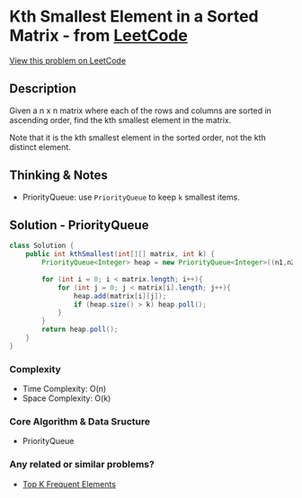 # Kth Smallest Element in a Sorted Matrix - from [LeetCode](https://leetcode.com)
[View this problem on LeetCode](https://leetcode.com/problems/kth-smallest-element-in-a-sorted-matrix/)

## Description
Given a n x n matrix where each of the rows and columns are sorted in ascending order, find the kth smallest element in the matrix.

Note that it is the kth smallest element in the sorted order, not the kth distinct element. 

## Thinking & Notes
* PriorityQueue: use `PriorityQueue` to keep `k` smallest items.

## Solution - PriorityQueue
```java
class Solution {
    public int kthSmallest(int[][] matrix, int k) {
        PriorityQueue<Integer> heap = new PriorityQueue<Integer>((n1,n2) -> n2 - n1);
        
        for (int i = 0; i < matrix.length; i++){
            for (int j = 0; j < matrix[i].length; j++){
                heap.add(matrix[i][j]);
                if (heap.size() > k) heap.poll();
            }
        }
        return heap.poll();
    }
}
```
### Complexity
* Time Complexity: O(n)
* Space Complexity: O(k)

### Core Algorithm & Data Sructure
* PriorityQueue

### Any related or similar problems?
* [Top K Frequent Elements](top-k-frequent-elements.md)

